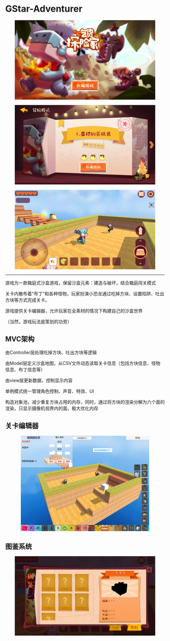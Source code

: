 # GStar-Adventurer

<div align=center>
  <img height="250" src="https://github.com/2585479524/git_pic/blob/master/GStar-Adventurer/logo.jpg"/><br>
  
  <img height="250" src="https://github.com/2585479524/git_pic/blob/master/GStar-Adventurer/ChooseLevel.jpg"/><br>
  
  <img height="250" src="https://github.com/2585479524/git_pic/blob/master/GStar-Adventurer/Level.jpg"/><br>
</div>

<hr>

游戏为一款箱庭式沙盒游戏，保留沙盒元素：建造与破坏，结合箱庭闯关模式

关卡内散布着“布丁”和各种怪物，玩家扮演小恐龙通过吃掉方块、设置陷阱、吐出方块等方式完成关卡。

游戏提供关卡编辑器，允许玩家在全素材的情况下构建自己的沙盒世界

（当然，游戏玩法是策划的功劳）

## MVC架构

由Controller层处理吃掉方块、吐出方块等逻辑

由Model层定义沙盒地图，从CSV文件动态读取关卡信息（包括方块信息、怪物信息、布丁信息等）

由view层更新数据，控制显示内容

单例模式统一管理角色控制、声音、特效、UI

构造对象池，减少重复方块占用的内存，同时，通过将方块的渲染分解为六个面的渲染，只显示摄像机视界内的面，极大优化内存

## 关卡编辑器

<div align=center>
  <img height="300" src="https://github.com/2585479524/git_pic/blob/master/GStar-Adventurer/Edit.jpg"/><br>
</div>

## 图鉴系统

<div align=center>
  <img height="250" src="https://github.com/2585479524/git_pic/blob/master/GStar-Adventurer/Illustration.jpg"/><br>
</div>
